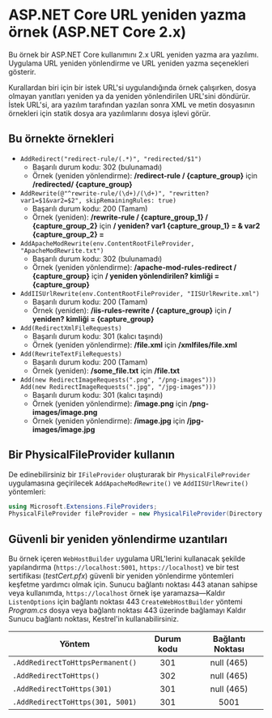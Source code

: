 # <a name="aspnet-core-url-rewriting-sample-aspnet-core-2x"></a>ASP.NET Core URL yeniden yazma örnek (ASP.NET Core 2.x)

Bu örnek bir ASP.NET Core kullanımını 2.x URL yeniden yazma ara yazılımı. Uygulama URL yeniden yönlendirme ve URL yeniden yazma seçenekleri gösterir.

Kurallardan biri için bir istek URL'si uygulandığında örnek çalışırken, dosya olmayan yanıtları yeniden ya da yeniden yönlendirilen URL'sini döndürür. İstek URL'si, ara yazılım tarafından yazılan sonra XML ve metin dosyasının örnekleri için statik dosya ara yazılımlarını dosya işlevi görür.

## <a name="examples-in-this-sample"></a>Bu örnekte örnekleri

* `AddRedirect("redirect-rule/(.*)", "redirected/$1")`
  - Başarılı durum kodu: 302 (bulunamadı)
  - Örnek (yeniden yönlendirme): **/redirect-rule / {capture_group}** için **/redirected/ {capture_group}**
* `AddRewrite(@"^rewrite-rule/(\d+)/(\d+)", "rewritten?var1=$1&var2=$2", skipRemainingRules: true)`
  - Başarılı durum kodu: 200 (Tamam)
  - Örnek (yeniden): **/rewrite-rule / {capture_group_1} / {capture_group_2}** için **/ yeniden? var1 {capture_group_1} = & var2 {capture_group_2} =**
* `AddApacheModRewrite(env.ContentRootFileProvider, "ApacheModRewrite.txt")`
  - Başarılı durum kodu: 302 (bulunamadı)
  - Örnek (yeniden yönlendirme): **/apache-mod-rules-redirect / {capture_group}** için **/ yeniden yönlendirilen? kimliği = {capture_group}**
* `AddIISUrlRewrite(env.ContentRootFileProvider, "IISUrlRewrite.xml")`
  - Başarılı durum kodu: 200 (Tamam)
  - Örnek (yeniden): **/iis-rules-rewrite / {capture_group}** için **/ yeniden? kimliği = {capture_group}**
* `Add(RedirectXmlFileRequests)`
  - Başarılı durum kodu: 301 (kalıcı taşındı)
  - Örnek (yeniden yönlendirme): **/file.xml** için **/xmlfiles/file.xml**
* `Add(RewriteTextFileRequests)`
  - Başarılı durum kodu: 200 (Tamam)
  - Örnek (yeniden): **/some_file.txt** için **/file.txt**
* `Add(new RedirectImageRequests(".png", "/png-images")))`<br>`Add(new RedirectImageRequests(".jpg", "/jpg-images")))`
  - Başarılı durum kodu: 301 (kalıcı taşındı)
  - Örnek (yeniden yönlendirme): **/image.png** için **/png-images/image.png**
  - Örnek (yeniden yönlendirme): **/image.jpg** için **/jpg-images/image.jpg**

## <a name="use-a-physicalfileprovider"></a>Bir PhysicalFileProvider kullanın

De edinebilirsiniz bir `IFileProvider` oluşturarak bir `PhysicalFileProvider` uygulamasına geçirilecek `AddApacheModRewrite()` ve `AddIISUrlRewrite()` yöntemleri:

```csharp
using Microsoft.Extensions.FileProviders;
PhysicalFileProvider fileProvider = new PhysicalFileProvider(Directory.GetCurrentDirectory());
```

## <a name="secure-redirection-extensions"></a>Güvenli bir yeniden yönlendirme uzantıları

Bu örnek içeren `WebHostBuilder` uygulama URL'lerini kullanacak şekilde yapılandırma (`https://localhost:5001`, `https://localhost`) ve bir test sertifikası (*testCert.pfx*) güvenli bir yeniden yönlendirme yöntemleri keşfetme yardımcı olmak için. Sunucu bağlantı noktası 443 atanan sahipse veya kullanımda, `https://localhost` örnek işe yaramazsa&mdash;Kaldır `ListenOptions` için bağlantı noktası 443 `CreateWebHostBuilder` yöntemi *Program.cs* dosya veya bağlantı noktası 443 üzerinde bağlamayı Kaldır Sunucu bağlantı noktası, Kestrel'in kullanabilirsiniz.

| Yöntem                           | Durum kodu |    Bağlantı Noktası    |
| -------------------------------- | :---------: | :--------: |
| `.AddRedirectToHttpsPermanent()` |     301     | null (465) |
| `.AddRedirectToHttps()`          |     302     | null (465) |
| `.AddRedirectToHttps(301)`       |     301     | null (465) |
| `.AddRedirectToHttps(301, 5001)` |     301     |    5001    |
